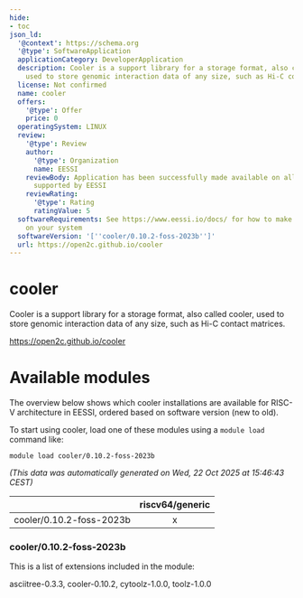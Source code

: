 ```yaml
---
hide:
- toc
json_ld:
  '@context': https://schema.org
  '@type': SoftwareApplication
  applicationCategory: DeveloperApplication
  description: Cooler is a support library for a storage format, also called cooler,
    used to store genomic interaction data of any size, such as Hi-C contact matrices.
  license: Not confirmed
  name: cooler
  offers:
    '@type': Offer
    price: 0
  operatingSystem: LINUX
  review:
    '@type': Review
    author:
      '@type': Organization
      name: EESSI
    reviewBody: Application has been successfully made available on all architectures
      supported by EESSI
    reviewRating:
      '@type': Rating
      ratingValue: 5
  softwareRequirements: See https://www.eessi.io/docs/ for how to make EESSI available
    on your system
  softwareVersion: '[''cooler/0.10.2-foss-2023b'']'
  url: https://open2c.github.io/cooler
---
```


cooler
======


Cooler is a support library for a storage format, also called cooler, used to store genomic interaction data of any size, such as Hi-C contact matrices.

https://open2c.github.io/cooler
# Available modules


The overview below shows which cooler installations are available for RISC-V architecture in EESSI, ordered based on software version (new to old).

To start using cooler, load one of these modules using a `module load` command like:

```shell
module load cooler/0.10.2-foss-2023b
```

*(This data was automatically generated on Wed, 22 Oct 2025 at 15:46:43 CEST)*

| |riscv64/generic|
| :---: | :---: |
|cooler/0.10.2-foss-2023b|x|


### cooler/0.10.2-foss-2023b

This is a list of extensions included in the module:

asciitree-0.3.3, cooler-0.10.2, cytoolz-1.0.0, toolz-1.0.0